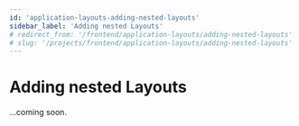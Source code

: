 ```yaml
---
id: 'application-layouts-adding-nested-layouts'
sidebar_label: 'Adding nested Layouts'
# redirect_from: '/frontend/application-layouts/adding-nested-layouts'
# slug: '/projects/frontend/application-layouts/adding-nested-layouts'
---
```


# Adding nested Layouts

...coming soon.
